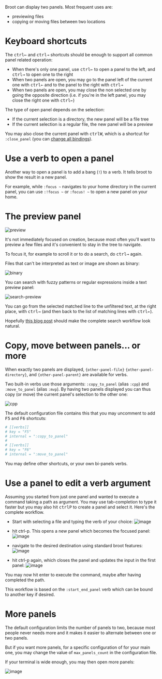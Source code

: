 Broot can display two panels. Most frequent uses are:

* previewing files
* copying or moving files between two locations

# Keyboard shortcuts

The <kbd>ctrl</kbd><kbd>←</kbd> and <kbd>ctrl</kbd><kbd>→</kbd> shortcuts should be enough to support all common panel related operation:

* When there's only one panel, use <kbd>ctrl</kbd><kbd>←</kbd> to open a panel to the left, and <kbd>ctrl</kbd><kbd>→</kbd> to open one to the right
* When two panels are open, you may go to the panel left of the current one with <kbd>ctrl</kbd><kbd>←</kbd> and to the panel to the right with <kbd>ctrl</kbd><kbd>→</kbd>
* When two panels are open, you may close the non selected one by going the opposite direction (i.e. if you're in the left panel, you may close the right one with <kbd>ctrl</kbd><kbd>←</kbd>)

The type of open panel depends on the selection:

* If the current selection is a directory, the new panel will be a file tree
* If the current selection is a regular file, the new panel will be a preview

You may also close the current panel with <kbd>ctrl</kbd><kbd>W</kbd>, which is a shortcut for `:close_panel` (you can [change all bindings](../conf_verbs/#keyboard-key)).

# Use a verb to open a panel

Another way to open a panel is to add a bang (`!`) to a verb. It tells broot to show the result in a new panel.

For example, while `:focus ~` navigates to your home directory in the current panel, you can use `:!focus ~` or `:focus! ~` to open a new panel on your home.

# The preview panel

![preview](img/20200716-preview.png)

It's not immediately focused on creation, because most often you'll want to preview a few files and it's convenient to stay in the tree to navigate.

To focus it, for example to scroll it or to do a search, do <kbd>ctrl</kbd><kbd>→</kbd> again.

Files that can't be interpreted as text or image are shown as binary:

![binary](img/2020081609-preview-binary.png)

You can search with fuzzy patterns or regular expressions inside a text preview panel:

![search-preview](img/20200727-search-preview.png)

You can go from the selected matched line to the unfiltered text, at the right place, with <kbd>ctrl</kbd><kbd>→</kbd> (and then back to the list of matching lines with <kbd>ctrl</kbd><kbd>←</kbd>).

Hopefully [this blog post](https://dystroy.org/blog/broot-c-search/) should make the complete search workflow look natural.

# Copy, move between panels... or more

When exactly two panels are displayed, `{other-panel-file}` `{other-panel-directory}`, and `{other-panel-parent}` are available for verbs.

Two built-in verbs use those arguments: `:copy_to_panel` (alias `:cpp`) and `:move_to_panel` (alias `:mvp`). By having two panels displayed you can thus copy (or move) the current panel's selection to the other one:

![cpp](img/20200525-cpp.png)

The default configuration file contains this that you may uncomment to add <kbd>F5</kbd> and <kbd>F6</kbd> shortcuts:


```toml
# [[verbs]]
# key = "F5"
# internal = ":copy_to_panel"
#
# [[verbs]]
# key = "F6"
# internal = ":move_to_panel"
```

You may define other shortcuts, or your own bi-panels verbs.

# Use a panel to edit a verb argument

Assuming you started from just one panel and wanted to execute a command taking a path as argument. You may use tab-completion to type it faster but you may also hit <kbd>ctrl</kbd><kbd>P</kbd> to create a panel and select it. Here's the complete workflow.

* Start with selecting a file and typing the verb of your choice:
![image](img/20200520-ctrlp-1.png)

* hit ctrl-p. This opens a new panel which becomes the focused panel:
![image](img/20200520-ctrlp-2.png)

* navigate to the desired destination using standard broot features:
![image](img/20200520-ctrlp-3.png)

* hit ctrl-p again, which closes the panel and updates the input in the first panel:
![image](img/20200520-ctrlp-4.png)

You may now hit enter to execute the command, maybe after having completed the path.

This workflow is based on the `:start_end_panel` verb which can be bound to another key if desired.

# More panels

The default configuration limits the number of panels to two, because most people never needs more and it makes it easier to alternate between one or two panels.

But if you want more panels, for a specific configuration of for your main one, you may change the value of `max_panels_count` in the configuration file.

If your terminal is wide enough, you may then open more panels:

![image](img/20200526-3-panels.png)


